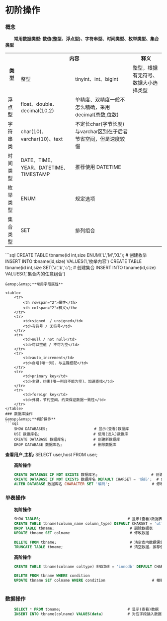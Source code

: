 # 初阶操作
### 概念
&emsp;&emsp;**常用数据类型: 数值(整型、浮点型)、字符串型、时间类型、枚举类型、集合类型** 
<table>
    <tr>
        <th rowspan="2">类型</th>
        <th colspan="2">内容</th>
        <th colspan="3">释义</th>
    </tr>
    <tr>
        <td>整型</td>
        <td>tinyint、int、bigint</td>
        <td>整型，根据有无符号、数据大小选择类型</td>
    </tr>
    <tr>
        <td>浮点型</td>
        <td>float、double、decimal(10,2)</td>
        <td>单精度、双精度一般不怎么精确，采用 decimal(总数,位数)</td>
    </tr>
    <tr>
        <td>字符串类</td>
        <td>char(10)、varchar(10)、text</td>
        <td>不定长char(字节长度)与varchar区别在于后者节省空间，但是速度较慢            </td>
    </tr>
    <tr>
        <td>时间类型</td>
        <td>DATE、TIME、YEAR、DATETIME、TIMESTAMP</td>
        <td>推荐使用 DATETIME</td>
    </tr>
    <tr>
        <td>枚举类型</td>
        <td>ENUM</td>
        <td>规定选项</td>
    </tr>
    <tr>
        <td>集合类型</td>
        <td>SET</td>
        <td>排列组合</td>
    </tr>
</table>
```sql
    CREATE TABLE tbname(id int,size ENUM('L','M','XL');           # 创建枚举
    INSERT INTO tbname(id,size) VALUES(1,'枚举内容')
    CREATE TABLE tbname(id int,size SET('a','b','c');             # 创建集合
    INSERT INTO tbname(id,size) VALUES(1,'集合内的任意组合')

```
&emsp;&emsp;**常用字段属性**

<table>
    <tr>
        <th rowspan="2">属性</th>
        <th colspan="2">释义</th>
    </tr>
    <tr>
        <td>signed  / unsigned</td>
        <td>有符号 / 无符号</td>
    </tr>
    <tr>
        <td>null / not null</td>
        <td>可以空值 / 不可为空</td>
    </tr>
    <tr>
        <td>auto_increment</td>
        <td>自增(唯一列)，与主键搭配</td>
    </tr>
    <tr>
        <td>primary key</td>
        <td>主键，约束(唯一列且不能为空)、加速查找</td>
    </tr>
    <tr>
        <td>foreign key</td>
        <td>外键，节约空间，约束保证数据一致性</td>
    </tr>
</table>
### 数据库操作
&emsp;&emsp;**初阶操作**
```sql
    SHOW DATABASES;                     # 显示(查看)数据库
    USE 数据库名;                        # 使用(进入)数据库
    CREATE DATABASE 数据库名;            # 创建新数据库
    DROP DATABASE 数据库名;              # 删除数据库
```
**查看用户,主机:** SELECT user,host FROM user;

&emsp;&emsp;**高阶操作**

```sql
    CREATE DATABASE IF NOT EXISTS 数据库名;                        # 创建数据库如果该库不存在
    CREATE DATABASE IF NOT EXISTS 数据库名 DEFAULT CHARSET = '编码';  # 创建数据库并指明编码
    ALTER DATABASE 数据库名 CHARACTER SET '编码';                   # 修改编码
```

### 单表操作
&emsp;&emsp;**初阶操作**
```sql    
    SHOW TABLES;                                       # 显示(查看)数据表
    CREATE TABLE tbname(column_name column_type) DEFAULT CHARSET = 'utf8';      # 创建数据表
    DROP TABLE tbname;                                  # 删除数据表
    UPDATE tbname SET colname                           # 修改数据
    
    DELETE FROM tbname;                                 # 清空表内数据保留表
    TRUNCATE TABLE tbname;                              # 清空数据，推荐使用，速度快适合删除大量数据
```
&emsp;&emsp;**高阶操作**

```sql
    CREATE TABLE tbname(colname coltype) ENGINE = 'innodb' DEFAULT CHARSET = 'utf8';        # 支持事务回滚操作
    
    DELETE FROM tbname WHERE condition                                  # 根据条件清空
    UPDATE tbname SET colname WHERE condition                     # 根据条件修改
  
```

### 数据操作

```sql
    SELECT * FROM tbname;                              # 显示(查看)数据
    INSERT INTO tbname(colname) VALUES(data)           # 对应字段插入数据
    
```



















